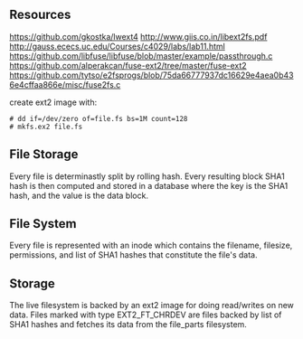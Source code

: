 

## Resources ##

https://github.com/gkostka/lwext4
http://www.giis.co.in/libext2fs.pdf
http://gauss.ececs.uc.edu/Courses/c4029/labs/lab11.html
https://github.com/libfuse/libfuse/blob/master/example/passthrough.c
https://github.com/alperakcan/fuse-ext2/tree/master/fuse-ext2
https://github.com/tytso/e2fsprogs/blob/75da66777937dc16629e4aea0b436e4cffaa866e/misc/fuse2fs.c

create ext2 image with:
```
# dd if=/dev/zero of=file.fs bs=1M count=128
# mkfs.ex2 file.fs
```

## File Storage ##

Every file is determinastly split by rolling hash. Every resulting block SHA1 hash is then computed and stored in a database where the key is the SHA1 hash, and the value is the data block.

## File System ##

Every file is represented with an inode which contains the filename, filesize, permissions, and list of SHA1 hashes that constitute the file's data. 


## Storage ##

The live filesystem is backed by an ext2 image for doing read/writes on new data. Files marked with type EXT2_FT_CHRDEV are files backed by list of SHA1 hashes and fetches its data from the file_parts filesystem.

